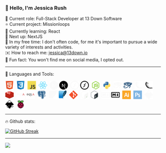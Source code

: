 ### :wave: Hello, I'm Jessica Rush

:bust_in_silhouette: Current role: Full-Stack Developer at 13 Down Software  
:star: Current project: Missionloops  
:seedling: Currently learning: React  
:round_pushpin: Next up: NextJS  
:space_invader: In my free time: I don't often code, for me it's important to pursue a wide variety of interests and activities.  
:envelope: How to reach me: jessica@13down.io  
:orange_book: Fun fact: You won't find me on social media, I opted out.  

-----

:wrench: Languages and Tools:

<div>
  <img src="icons/html5-original.svg" title="HTML5" alt="HTML" width="28" height="28"/>&nbsp;
  <img src="icons/css3-original.svg" title="CSS3" alt="CSS" width="28" height="28"/>&nbsp;
  <img src="icons/javascript-original.svg" title="JavaScript" alt="JavaScript" width="28" height="28"/>&nbsp;
  <img src="icons/react-original.svg" title="React" alt="React" width="28" height="28"/>&nbsp;
  <img src="icons/nextjs-original-dark.svg#gh-dark-mode-only" title="NextJS" alt="NextJS" width="28" height="28"/>
  <img src="icons/nextjs-original.svg#gh-light-mode-only" title="NextJS" alt="NextJS" width="28" height="28"/>&nbsp;
  <img src="icons/socketio-original-dark.svg#gh-dark-mode-only" title="socket.io" alt="socket.io" width="28" height="28"/>
  <img src="icons/socketio-original.svg#gh-light-mode-only" title="socket.io" alt="socket.io" width="28" height="28"/>&nbsp;
  <img src="icons/nodejs-original.svg" title="NodeJS" alt="NodeJS" width="28" height="28"/>&nbsp;
  <img src="icons/python-original.svg" title="Python" alt="Python" width="28" height="28"/>&nbsp;
  <img src="icons/sphinx-custom-dark.svg#gh-dark-mode-only" title="Sphinx" alt="Sphinx" width="28" height="28"/>
  <img src="icons/sphinx-custom.svg#gh-light-mode-only" title="Sphinx" alt="Sphinx" width="28" height="28"/>&nbsp;
  <img src="icons/flask-original-dark.svg#gh-dark-mode-only" title="Flask" alt="Flask" width="28" height="28"/>
  <img src="icons/flask-original.svg#gh-light-mode-only" title="Flask" alt="Flask" width="28" height="28"/>&nbsp;
  <img src="icons/redis-original.svg" title="Redis" alt="Redis" width="28" height="28"/>&nbsp;
  <img src="icons/sqlalchemy-original-dark.svg#gh-dark-mode-only" title="SQLAlchemy" alt="SQLAlchemy" width="28" height="28"/>
  <img src="icons/sqlalchemy-original.svg#gh-light-mode-only" title="SQLAlchemy" alt="SQLAlchemy" width="28" height="28"/>&nbsp;
  <img src="icons/postgresql-plain.svg" title="Postgresql" alt="Postgresql" width="28" height="28"/>&nbsp;
  <img src="icons/sqlite-plain-dark.svg#gh-dark-mode-only" title="Sqlite" alt="Sqlite" width="28" height="28"/>
  <img src="icons/sqlite-original.svg#gh-light-mode-only" title="Sqlite" alt="Sqlite" width="28" height="28"/>&nbsp;
  <img src="icons/git-original.svg" title="Git" alt="Git" width="28" height="28"/>&nbsp;
  <img src="icons/bash-original-dark.svg#gh-dark-mode-only" title="Bash" alt="Bash" width="28" height="28"/>
  <img src="icons/bash-original.svg#gh-light-mode-only" title="Bash" alt="Bash" width="28" height="28"/>&nbsp;
  <img src="icons/markdown-original-dark.svg#gh-dark-mode-only" title="Markdown" alt="Markdown" width="28" height="28"/>
  <img src="icons/markdown-original.svg#gh-light-mode-only" title="Markdown" alt="Markdown" width="28" height="28"/>&nbsp;
  <img src="icons/illustrator-plain.svg" title="Illustrator" alt="Illustrator" width="28" height="28"/>&nbsp;
  <img src="icons/photoshop-plain.svg" title="Photoshop" alt="Photoshop" width="28" height="28"/>&nbsp;
  <img src="icons/inkscape-plain-dark.svg#gh-dark-mode-only" title="Inkscape" alt="Inkscape" width="28" height="28"/>
  <img src="icons/inkscape-plain.svg#gh-light-mode-only" title="Inkscape" alt="Inkscape" width="28" height="28"/>&nbsp;
  <img src="icons/raspberrypi-original.svg" title="RaspberryPi" alt="RaspberryPi" width="28" height="28"/>&nbsp;
</div>

-----

:fire: Github stats:

[![GitHub Streak](http://github-readme-streak-stats.herokuapp.com?user=jessicarush&theme=dark&background=000000)](https://git.io/streak-stats)

-----

![](https://komarev.com/ghpvc/?username=jessicarush&color=00CED1)
